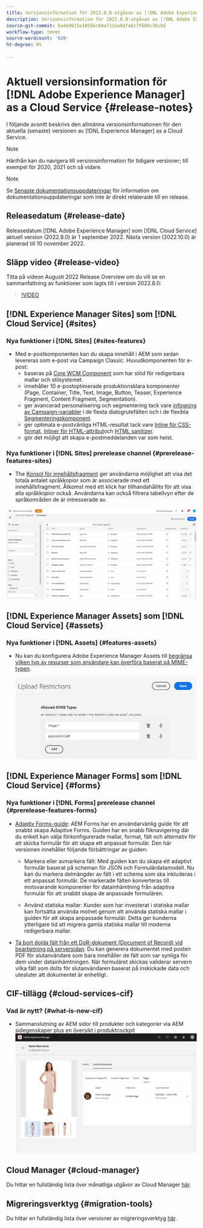 ```yaml
---
title: Versionsinformation för 2022.8.0-utgåvan av [!DNL Adobe Experience Manager] as a Cloud Service.
description: Versionsinformation för 2022.8.0-utgåvan av [!DNL Adobe Experience Manager] as a Cloud Service.
source-git-commit: 6a4e9015e18556c04a71cba0dfa6c7f688c36cb6
workflow-type: tm+mt
source-wordcount: '628'
ht-degree: 0%

---
```



# Aktuell versionsinformation för [!DNL Adobe Experience Manager] as a Cloud Service {#release-notes}

I följande avsnitt beskrivs den allmänna versionsinformationen för den aktuella (senaste) versionen av [!DNL Experience Manager] as a Cloud Service.

>[!NOTE]
>
>Härifrån kan du navigera till versionsinformation för tidigare versioner; till exempel för 2020, 2021 och så vidare.

>[!NOTE]
>
>Se [Senaste dokumentationsuppdateringar](https://experienceleague.adobe.com/docs/experience-manager-release-information/aem-release-updates/doc-updates/documentation-updates.html) för information om dokumentationsuppdateringar som inte är direkt relaterade till en release.

## Releasedatum {#release-date}

Releasedatum [!DNL Adobe Experience Manager] som [!DNL Cloud Service] aktuell version (2022.8.0) är 1 september 2022.
Nästa version (2022.10.0) är planerad till 10 november 2022.

## Släpp video {#release-video}

Titta på videon Augusti 2022 Release Overview om du vill se en sammanfattning av funktioner som lagts till i version 2022.8.0:

>[!VIDEO](https://video.tv.adobe.com/v/346608/?quality=12)

## [!DNL Experience Manager Sites] som [!DNL Cloud Service] {#sites}

### Nya funktioner i [!DNL Sites] {#sites-features}

* Med e-postkomponenten kan du skapa innehåll i AEM som sedan levereras som e-post via Campaign Classic. Huvudkomponenten för e-post:
   * baseras på [Core WCM Component](https://github.com/adobe/aem-core-wcm-components) som har stöd för redigerbara mallar och stilsystemet.
   * innehåller 10 e-postoptimerade produktionsklara komponenter (Page, Container, Title, Text, Image, Button, Teaser, Experience Fragment, Content Fragment, Segmentation).
   * ger avancerad personalisering och segmentering tack vare [infogning av Campaign-variabler](https://github.com/adobe/aem-core-email-components/wiki/RTE-Personalization) i de flesta dialogrutefälten och i de flexibla [Segmenteringskomponent](https://github.com/adobe/aem-core-email-components/wiki/Segmentation-component-(Technical-Documentation)).
   * ger optimala e-postvänliga HTML-resultat tack vare [Inline för CSS-format](https://github.com/adobe/aem-core-email-components/wiki/HTML-Inliner:-Technical-documentation), [Inliner för HTML-attribut](https://github.com/adobe/aem-core-email-components/wiki/HTML-Inliner:-Technical-documentation)och [HTML sanitizer](https://github.com/adobe/aem-core-email-components/wiki/HTML-sanitizing:-Technical-documentation).
   * gör det möjligt att skapa e-postmeddelanden var som helst.

### Nya funktioner i [!DNL Sites] prerelease channel {#prerelease-features-sites}

* The [Konsol för innehållsfragment](/help/sites-cloud/administering/content-fragments/content-fragments-console.md) ger användarna möjlighet att visa det totala antalet språkkopior som är associerade med ett innehållsfragment. Åtkomst med ett klick har tillhandahållits för att visa alla språkkopior också. Användarna kan också filtrera tabellvyn efter de språkområden de är intresserade av.

![Språk för innehållsfragment](/help/release-notes/assets/cfconsole-languages.png)

## [!DNL Experience Manager Assets] som [!DNL Cloud Service] {#assets}

### Nya funktioner i [!DNL Assets] {#features-assets}

* Nu kan du konfigurera Adobe Experience Manager Assets till [begränsa vilken typ av resurser som användare kan överföra baserat på MIME-typen](/help/assets/configure-asset-upload-restrictions.md).

   ![Begränsningar för överföring av tillgångar](/help/assets/assets/asset-upload-restrictions.png)

## [!DNL Experience Manager Forms] som [!DNL Cloud Service] {#forms}

### Nya funktioner i [!DNL Forms] prerelease channel {#prerelease-features-forms}

* [Adaptiv Forms-guide](/help/forms/creating-adaptive-form.md): AEM Forms har en användarvänlig guide för att snabbt skapa Adaptive Forms. Guiden har en snabb fliknavigering där du enkelt kan välja förkonfigurerade mallar, format, fält och alternativ för att skicka formulär för att skapa ett anpassat formulär. Den här versionen innehåller följande förbättringar av guiden:

   * Markera eller avmarkera fält: Med guiden kan du skapa ett adaptivt formulär baserat på scheman för JSON och Formulärdatamodell. Nu kan du markera delmängder av fält i ett schema som ska inkluderas i ett anpassat formulär. De markerade fälten konverteras till motsvarande komponenter för datainhämtning från adaptiva formulär för att snabbt skapa de anpassade formulären.

   * Använd statiska mallar: Kunder som har investerat i statiska mallar kan fortsätta använda molnet genom att använda statiska mallar i guiden för att skapa anpassade formulär. Detta ger kunderna ytterligare tid att migrera gamla statiska mallar till moderna redigerbara mallar.

* [Ta bort dolda fält från ett DoR-dokument (Document of Record) vid bearbetning på serversidan](/help/forms/generate-document-of-record-for-non-xfa-based-adaptive-forms.md): Du kan generera dokumentet med posten PDF för slutanvändare som bara innehåller de fält som var synliga för dem under datainhämtningen. När formuläret skickas validerar servern vilka fält som dolts för slutanvändaren baserat på inskickade data och utesluter att dokumentet är enhetligt.

## CIF-tillägg {#cloud-services-cif}

### Vad är nytt? {#what-is-new-cif}

* Sammanslutning av AEM sidor till produkter och kategorier via AEM sidegenskaper plus en översikt i produktcockpit
   ![association för produktcockpitsida](/help/assets/CIF/product_cockpit_page_association.png)

## Cloud Manager {#cloud-manager}

Du hittar en fullständig lista över månatliga utgåvor av Cloud Manager [här](/help/implementing/cloud-manager/release-notes-cloud-manager/release-notes-cm-current.md).

## Migreringsverktyg {#migration-tools}

Du hittar en fullständig lista över versioner av migreringsverktyg [här](/help/journey-migration/release-notes/release-notes-migration-tools-current.md).

